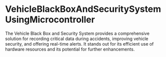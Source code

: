 # VehicleBlackBoxAndSecuritySystemUsingMicrocontroller
The Vehicle Black Box and Security System provides a comprehensive solution for recording critical data during accidents, improving vehicle security, and offering real-time alerts. It stands out for its efficient use of hardware resources and its potential for further enhancements.
